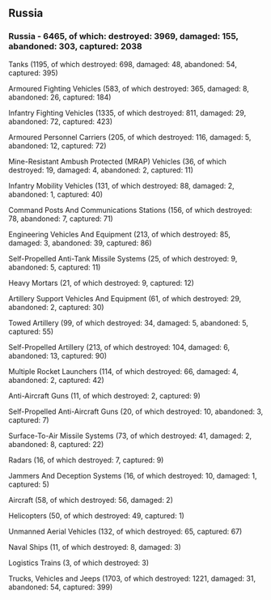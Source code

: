 
 
 ## Russia
 
 ### Russia - 6465, of which: destroyed: 3969, damaged: 155, abandoned: 303, captured: 2038

 

 

 Tanks (1195, of which destroyed: 698, damaged: 48, abandoned: 54, captured: 395)

 Armoured Fighting Vehicles (583, of which destroyed: 365, damaged: 8, abandoned: 26, captured: 184)

 Infantry Fighting Vehicles (1335, of which destroyed: 811, damaged: 29, abandoned: 72, captured: 423)

 Armoured Personnel Carriers (205, of which destroyed: 116, damaged: 5, abandoned: 12, captured: 72)

 Mine-Resistant Ambush Protected (MRAP) Vehicles (36, of which destroyed: 19, damaged: 4, abandoned: 2, captured: 11)

 Infantry Mobility Vehicles (131, of which destroyed: 88, damaged: 2, abandoned: 1, captured: 40)

 Command Posts And Communications Stations (156, of which destroyed: 78, abandoned: 7, captured: 71)

 Engineering Vehicles And Equipment (213, of which destroyed: 85, damaged: 3, abandoned: 39, captured: 86)

 Self-Propelled Anti-Tank Missile Systems (25, of which destroyed: 9, abandoned: 5, captured: 11)

 Heavy Mortars (21, of which destroyed: 9, captured: 12)

 Artillery Support Vehicles And Equipment (61, of which destroyed: 29, abandoned: 2, captured: 30)

 Towed Artillery (99, of which destroyed: 34, damaged: 5, abandoned: 5, captured: 55)

 Self-Propelled Artillery (213, of which destroyed: 104, damaged: 6, abandoned: 13, captured: 90)

 Multiple Rocket Launchers (114, of which destroyed: 66, damaged: 4, abandoned: 2, captured: 42)

 Anti-Aircraft Guns (11, of which destroyed: 2, captured: 9)

 Self-Propelled Anti-Aircraft Guns (20, of which destroyed: 10, abandoned: 3, captured: 7)

 Surface-To-Air Missile Systems (73, of which destroyed: 41, damaged: 2, abandoned: 8, captured: 22)

 Radars (16, of which destroyed: 7, captured: 9)

 Jammers And Deception Systems (16, of which destroyed: 10, damaged: 1, captured: 5)

 Aircraft (58, of which destroyed: 56, damaged: 2)

 Helicopters (50, of which destroyed: 49, captured: 1)

 Unmanned Aerial Vehicles (132, of which destroyed: 65, captured: 67)

 Naval Ships (11, of which destroyed: 8, damaged: 3)

 Logistics Trains (3, of which destroyed: 3)

 Trucks, Vehicles and Jeeps (1703, of which destroyed: 1221, damaged: 31, abandoned: 54, captured: 399)

